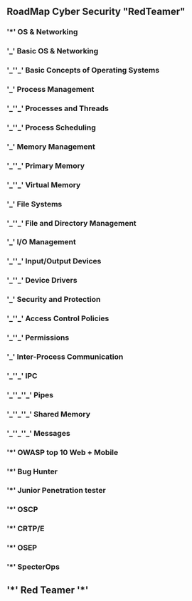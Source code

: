 ## RoadMap Cyber Security "RedTeamer"

### '\*' OS & Networking

### '\_' Basic OS & Networking

### '\_''\_' Basic Concepts of Operating Systems

### '\_' Process Management

### '\_''\_' Processes and Threads

### '\_''\_' Process Scheduling

### '\_' Memory Management

### '\_''\_' Primary Memory

### '\_''\_' Virtual Memory

### '\_' File Systems

### '\_''\_' File and Directory Management

### '\_' I/O Management

### '\_''\_' Input/Output Devices

### '\_''\_' Device Drivers

### '\_' Security and Protection

### '\_''\_' Access Control Policies

### '\_''\_' Permissions

### '\_' Inter-Process Communication

### '\_''\_' IPC

### '\_''\_''\_' Pipes

### '\_''\_''\_' Shared Memory

### '\_''\_''\_' Messages

### '\*' OWASP top 10 Web + Mobile

### '\*' Bug Hunter

### '\*' Junior Penetration tester

### '\*' OSCP

### '\*' CRTP/E

### '\*' OSEP

### '\*' SpecterOps

## '\*' Red Teamer '\*'
